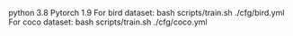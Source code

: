 python 3.8
Pytorch 1.9
For bird dataset: bash scripts/train.sh ./cfg/bird.yml
For coco dataset: bash scripts/train.sh ./cfg/coco.yml

